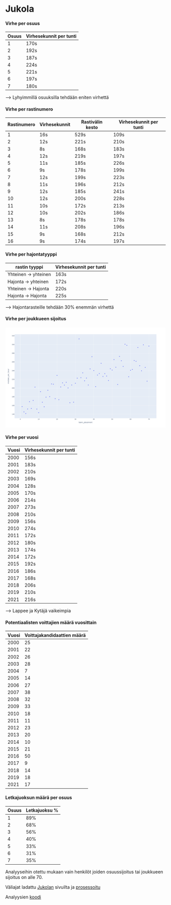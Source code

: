 # Jukola

#### Virhe per osuus
| Osuus  | Virhesekunnit per tunti |
| ------------- | ------------- |
| 1  | 170s  |
| 2  | 192s  |
| 3  | 187s  |
| 4  | 224s  |
| 5  | 221s  |
| 6  | 197s  |
| 7  | 180s  |

--> Lyhyimmillä osuuksilla tehdään eniten virhettä


#### Virhe per rastinumero
| Rastinumero  | Virhesekunnit | Rastivälin kesto | Virhesekunnit per tunti |
| ------------- | ------------- | ------------- | ------------- |
| 1   | 16s  | 529s | 109s |
| 2   | 12s  | 221s | 210s |
| 3   |  8s  | 168s | 183s |
| 4   | 12s  | 219s | 197s |
| 5   | 11s  | 185s | 226s |
| 6   |  9s  | 178s | 199s |
| 7   | 12s  | 199s | 223s |
| 8   | 11s  | 196s | 212s |
| 9   | 12s  | 185s | 241s |
| 10  | 12s  | 200s | 228s |
| 11  | 10s  | 172s | 213s |
| 12  | 10s  | 202s | 186s |
| 13  |  8s  | 178s | 178s |
| 14  | 11s  | 208s | 196s |
| 15  |  9s  | 168s | 212s |
| 16  |  9s  | 174s | 197s |


#### Virhe per hajontatyyppi
| rastin tyyppi  | Virhesekunnit per tunti |
| ------------- | ------------- |
| Yhteinen -> yhteinen | 163s  |
| Hajonta -> yhteinen   | 172s  |
| Yhteinen -> Hajonta   | 220s  |
| Hajonta -> Hajonta   | 225s  |

--> Hajontarasteille tehdään 30% enemmän virhettä


#### Virhe per joukkueen sijoitus
![Virhe per joukkueen sijoitus](https://github.com/senttula/Jukola_analyses/blob/main/mistake_per_team_placement.png)

#### Virhe per vuosi
| Vuosi  | Virhesekunnit per tunti |
| ------------- | ------------- |
| 2000  | 156s  |
| 2001  | 183s  |
| 2002  | 210s  |
| 2003  | 169s  |
| 2004  | 128s  |
| 2005  | 170s  |
| 2006  | 214s  |
| 2007  | 273s  |
| 2008  | 210s  |
| 2009  | 156s  |
| 2010  | 274s  |
| 2011  | 172s  |
| 2012  | 180s  |
| 2013  | 174s  |
| 2014  | 172s  |
| 2015  | 192s  |
| 2016  | 186s  |
| 2017  | 168s  |
| 2018  | 206s  |
| 2019  | 210s  |
| 2021  | 216s  |

--> Lappee ja Kytäjä vaikeimpia


#### Potentiaalisten voittajien määrä vuosittain
| Vuosi  | Voittajakandidaattien määrä |
| ------------- | ------------- |
| 2000  | 25  |
| 2001  | 22  |
| 2002  | 26  |
| 2003  | 28  |
| 2004  |  7  |
| 2005  | 14  |
| 2006  | 27  |
| 2007  | 38  |
| 2008  | 32  |
| 2009  | 33  |
| 2010  | 18  |
| 2011  | 11  |
| 2012  | 23  |
| 2013  | 20  |
| 2014  | 10  |
| 2015  | 21  |
| 2016  | 50  |
| 2017  |  9  |
| 2018  | 14  |
| 2019  | 18  |
| 2021  | 17  |


#### Letkajuoksun määrä per osuus
| Osuus  | Letkajuoksu % |
| ------------- | ------------- |
| 1  | 89% |
| 2  | 68% |
| 3  | 56% |
| 4  | 40% |
| 5  | 33% |
| 6  | 31% |
| 7  | 35% |



Analyyseihin otettu mukaan vain henkilöt joiden osuussijoitus tai joukkueen sijoitus on alle 70.

Väliajat ladattu [Jukolan](https://results.jukola.com/tulokset/fi/) sivuilta ja [prosessoitu](https://github.com/senttula/Jukola_analyses/blob/main/xml_to_csv.py)

Analyysien [koodi](https://github.com/senttula/Jukola_analyses/blob/main/main.py)
